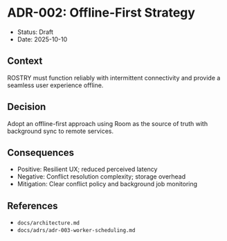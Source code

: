 # ADR-002: Offline-First Strategy

- Status: Draft
- Date: 2025-10-10

## Context
ROSTRY must function reliably with intermittent connectivity and provide a seamless user experience offline.

## Decision
Adopt an offline-first approach using Room as the source of truth with background sync to remote services.

## Consequences
- Positive: Resilient UX; reduced perceived latency
- Negative: Conflict resolution complexity; storage overhead
- Mitigation: Clear conflict policy and background job monitoring

## References
- `docs/architecture.md`
- `docs/adrs/adr-003-worker-scheduling.md`

